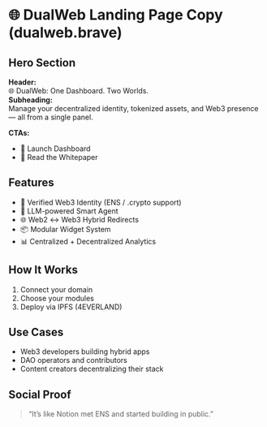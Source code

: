 # 🌐 DualWeb Landing Page Copy (dualweb.brave)

## Hero Section
**Header:**  
🌐 DualWeb: One Dashboard. Two Worlds.  
**Subheading:**  
Manage your decentralized identity, tokenized assets, and Web3 presence — all from a single panel.

**CTAs:**  
- 🔗 Launch Dashboard  
- 📖 Read the Whitepaper

## Features
- 🔐 Verified Web3 Identity (ENS / .crypto support)
- 🤖 LLM-powered Smart Agent
- 🌐 Web2 ↔ Web3 Hybrid Redirects
- 📦 Modular Widget System
- 📊 Centralized + Decentralized Analytics

## How It Works
1. Connect your domain
2. Choose your modules
3. Deploy via IPFS (4EVERLAND)

## Use Cases
- Web3 developers building hybrid apps
- DAO operators and contributors
- Content creators decentralizing their stack

## Social Proof
> “It’s like Notion met ENS and started building in public.”
